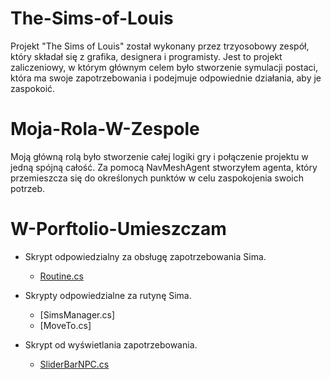 # The-Sims-of-Louis

Projekt "The Sims of Louis" został wykonany przez trzyosobowy zespół, który składał się z grafika, designera i programisty. Jest to projekt zaliczeniowy, w którym głównym celem było stworzenie symulacji postaci, która ma swoje zapotrzebowania i podejmuje odpowiednie działania, aby je zaspokoić.

# Moja-Rola-W-Zespole

Moją główną rolą było stworzenie całej logiki gry i połączenie projektu w jedną spójną całość. Za pomocą NavMeshAgent stworzyłem agenta, który przemieszcza się do określonych punktów w celu zaspokojenia swoich potrzeb.

# W-Porftolio-Umieszczam

- Skrypt odpowiedzialny za obsługę zapotrzebowania Sima.
  - [Routine.cs](Scripts/ScriptableObjects/Routine.cs)

- Skrypty odpowiedzialne za rutynę Sima.
    - [SimsManager.cs]
    - [MoveTo.cs]

- Skrypt od wyświetlania zapotrzebowania.
    - [SliderBarNPC.cs](Scripts/Routine/SliderBarNPC.cs)
